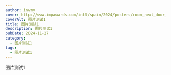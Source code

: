 ```yaml
---
author: invmy
cover: http://www.impawards.com/intl/spain/2024/posters/room_next_door_ver2.jpg
coverAlt: 图片测试1
title: 图片测试1
description: 图片测试1
pubDate: 2024-11-27
category:
  - 图片测试1
tags:
  - 图片测试1
---
```

图片测试1
